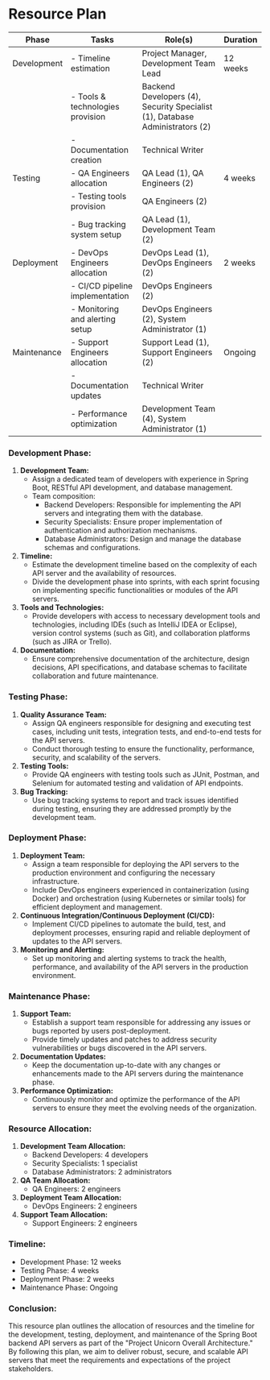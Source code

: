 # Resource Plan

| Phase       | Tasks                                | Role(s)                                                     | Duration |
|-------------|--------------------------------------|-------------------------------------------------------------|----------|
| Development | - Timeline estimation               | Project Manager, Development Team Lead                       | 12 weeks |
|             | - Tools & technologies provision     | Backend Developers (4), Security Specialist (1), Database Administrators (2) |          |
|             | - Documentation creation            | Technical Writer                                            |          |
| Testing     | - QA Engineers allocation           | QA Lead (1), QA Engineers (2)                               | 4 weeks  |
|             | - Testing tools provision           | QA Engineers (2)                                            |          |
|             | - Bug tracking system setup        | QA Lead (1), Development Team (2)                            |          |
| Deployment  | - DevOps Engineers allocation      | DevOps Lead (1), DevOps Engineers (2)                        | 2 weeks  |
|             | - CI/CD pipeline implementation   | DevOps Engineers (2)                                         |          |
|             | - Monitoring and alerting setup    | DevOps Engineers (2), System Administrator (1)               |          |
| Maintenance | - Support Engineers allocation     | Support Lead (1), Support Engineers (2)                      | Ongoing  |
|             | - Documentation updates            | Technical Writer                                            |          |
|             | - Performance optimization        | Development Team (4), System Administrator (1)               |          |

### Development Phase:

1. **Development Team:**
   - Assign a dedicated team of developers with experience in Spring Boot, RESTful API development, and database management.
   - Team composition:
     - Backend Developers: Responsible for implementing the API servers and integrating them with the database.
     - Security Specialists: Ensure proper implementation of authentication and authorization mechanisms.
     - Database Administrators: Design and manage the database schemas and configurations.
2. **Timeline:**
   - Estimate the development timeline based on the complexity of each API server and the availability of resources.
   - Divide the development phase into sprints, with each sprint focusing on implementing specific functionalities or modules of the API servers.
3. **Tools and Technologies:**
   - Provide developers with access to necessary development tools and technologies, including IDEs (such as IntelliJ IDEA or Eclipse), version control systems (such as Git), and collaboration platforms (such as JIRA or Trello).
4. **Documentation:**
   - Ensure comprehensive documentation of the architecture, design decisions, API specifications, and database schemas to facilitate collaboration and future maintenance.

### Testing Phase:

1. **Quality Assurance Team:**
   - Assign QA engineers responsible for designing and executing test cases, including unit tests, integration tests, and end-to-end tests for the API servers.
   - Conduct thorough testing to ensure the functionality, performance, security, and scalability of the servers.
2. **Testing Tools:**
   - Provide QA engineers with testing tools such as JUnit, Postman, and Selenium for automated testing and validation of API endpoints.
3. **Bug Tracking:**
   - Use bug tracking systems to report and track issues identified during testing, ensuring they are addressed promptly by the development team.

### Deployment Phase:

1. **Deployment Team:**
   - Assign a team responsible for deploying the API servers to the production environment and configuring the necessary infrastructure.
   - Include DevOps engineers experienced in containerization (using Docker) and orchestration (using Kubernetes or similar tools) for efficient deployment and management.
2. **Continuous Integration/Continuous Deployment (CI/CD):**
   - Implement CI/CD pipelines to automate the build, test, and deployment processes, ensuring rapid and reliable deployment of updates to the API servers.
3. **Monitoring and Alerting:**
   - Set up monitoring and alerting systems to track the health, performance, and availability of the API servers in the production environment.

### Maintenance Phase:

1. **Support Team:**
   - Establish a support team responsible for addressing any issues or bugs reported by users post-deployment.
   - Provide timely updates and patches to address security vulnerabilities or bugs discovered in the API servers.
2. **Documentation Updates:**
   - Keep the documentation up-to-date with any changes or enhancements made to the API servers during the maintenance phase.
3. **Performance Optimization:**
   - Continuously monitor and optimize the performance of the API servers to ensure they meet the evolving needs of the organization.

### Resource Allocation:

1. **Development Team Allocation:**
   - Backend Developers: 4 developers
   - Security Specialists: 1 specialist
   - Database Administrators: 2 administrators
2. **QA Team Allocation:**
   - QA Engineers: 2 engineers
3. **Deployment Team Allocation:**
   - DevOps Engineers: 2 engineers
4. **Support Team Allocation:**
   - Support Engineers: 2 engineers

### Timeline:

- Development Phase: 12 weeks
- Testing Phase: 4 weeks
- Deployment Phase: 2 weeks
- Maintenance Phase: Ongoing

### Conclusion:

This resource plan outlines the allocation of resources and the timeline for the development, testing, deployment, and maintenance of the Spring Boot backend API servers as part of the "Project Unicorn Overall Architecture." By following this plan, we aim to deliver robust, secure, and scalable API servers that meet the requirements and expectations of the project stakeholders.
